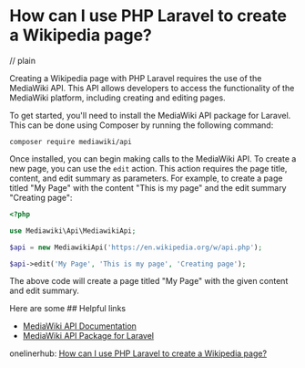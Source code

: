 # How can I use PHP Laravel to create a Wikipedia page?
// plain

Creating a Wikipedia page with PHP Laravel requires the use of the MediaWiki API. This API allows developers to access the functionality of the MediaWiki platform, including creating and editing pages.

To get started, you'll need to install the MediaWiki API package for Laravel. This can be done using Composer by running the following command:

```
composer require mediawiki/api
```

Once installed, you can begin making calls to the MediaWiki API. To create a new page, you can use the `edit` action. This action requires the page title, content, and edit summary as parameters. For example, to create a page titled "My Page" with the content "This is my page" and the edit summary "Creating page":

```php
<?php

use Mediawiki\Api\MediawikiApi;

$api = new MediawikiApi('https://en.wikipedia.org/w/api.php');

$api->edit('My Page', 'This is my page', 'Creating page');
```

The above code will create a page titled "My Page" with the given content and edit summary.

Here are some ## Helpful links

- [MediaWiki API Documentation](https://www.mediawiki.org/wiki/API:Main_page)
- [MediaWiki API Package for Laravel](https://github.com/mediawiki-utilities/mediawiki-api-laravel)

onelinerhub: [How can I use PHP Laravel to create a Wikipedia page?](https://onelinerhub.com/php-laravel/how-can-i-use-php-laravel-to-create-a-wikipedia-page)